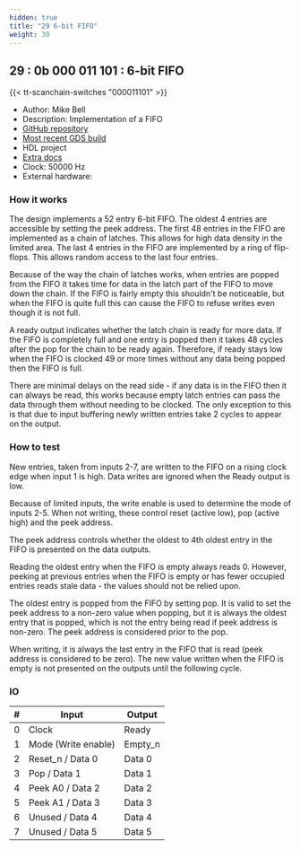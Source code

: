 ```yaml
---
hidden: true
title: "29 6-bit FIFO"
weight: 30
---
```


## 29 : 0b 000 011 101 : 6-bit FIFO

{{< tt-scanchain-switches "000011101" >}}

* Author: Mike Bell
* Description: Implementation of a FIFO
* [GitHub repository](https://github.com/MichaelBell/tt03-fifo)
* [Most recent GDS build](https://github.com/MichaelBell/tt03-fifo/actions/runs/4691741936)
* HDL project
* [Extra docs]()
* Clock: 50000 Hz
* External hardware: 



### How it works

The design implements a 52 entry 6-bit FIFO.  The oldest 4 entries are accessible by setting the peek address.
The first 48 entries in the FIFO are implemented as a chain of latches.  This allows for high data density in the limited area.
The last 4 entries in the FIFO are implemented by a ring of flip-flops.  This allows random access to the last four entries.

Because of the way the chain of latches works, when entries are popped from the FIFO it takes time for data in the latch
part of the FIFO to move down the chain.  If the FIFO is fairly empty this shouldn't be noticeable, but when the FIFO is
quite full this can cause the FIFO to refuse writes even though it is not full.

A ready output indicates whether the latch chain is ready for more data.  If the FIFO is completely full and one entry is
popped then it takes 48 cycles after the pop for the chain to be ready again.  Therefore, if ready stays low when the FIFO 
is clocked 49 or more times without any data being popped then the FIFO is full.

There are minimal delays on the read side - if any data is in the FIFO then it can always be read, this works because empty latch 
entries can pass the data through them without needing to be clocked.  The only exception to this is that due to input buffering
newly written entries take 2 cycles to appear on the output.


### How to test

New entries, taken from inputs 2-7, are written to the FIFO on a rising clock edge when input 1 is high.
Data writes are ignored when the Ready output is low.

Because of limited inputs, the write enable is used to determine the mode of inputs 2-5.
When not writing, these control reset (active low), pop (active high) and the peek address.

The peek address controls whether the oldest to 4th oldest entry in the FIFO is presented on the data outputs.

Reading the oldest entry when the FIFO is empty always reads 0.  However, peeking at previous entries when the 
FIFO is empty or has fewer occupied entries reads stale data - the values should not be relied upon.

The oldest entry is popped from the FIFO by setting pop.  It is valid to set the peek address to a non-zero value when popping,
but it is always the oldest entry that is popped, which is not the entry being read if peek address is non-zero.
The peek address is considered prior to the pop.

When writing, it is always the last entry in the FIFO that is read (peek address is considered to be zero).  The new
value written when the FIFO is empty is not presented on the outputs until the following cycle.


### IO

| # | Input        | Output       |
|---|--------------|--------------|
| 0 | Clock  | Ready |
| 1 | Mode (Write enable)  | Empty_n |
| 2 | Reset_n / Data 0  | Data 0 |
| 3 | Pop / Data 1  | Data 1 |
| 4 | Peek A0 / Data 2  | Data 2 |
| 5 | Peek A1 / Data 3  | Data 3 |
| 6 | Unused / Data 4  | Data 4 |
| 7 | Unused / Data 5  | Data 5 |
